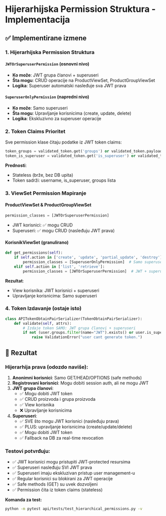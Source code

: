 # Hijerarhijska Permission Struktura - Implementacija

## ✅ Implementirane izmene

### 1. **Hijerarhijska Permission Struktura**

#### `JWTOrSuperuserPermission` (osnovni nivo)
- **Ko može**: JWT grupa članovi + superuseri
- **Šta mogu**: CRUD operacije na ProductViewSet, ProductGroupViewSet
- **Logika**: Superuser automatski nasleđuje sva JWT prava

#### `SuperuserOnlyPermission` (napredni nivo)  
- **Ko može**: Samo superuseri
- **Šta mogu**: Upravljanje korisnicima (create, update, delete)
- **Logika**: Ekskluzivno za superuser operacije

### 2. **Token Claims Prioritet**

Sve permission klase čitaju podatke iz JWT token claims:
```python
token_groups = validated_token.get('groups') or validated_token.payload.get('groups', [])
token_is_superuser = validated_token.get('is_superuser') or validated_token.payload.get('is_superuser', False)
```

**Prednosti**:
- Stateless (brže, bez DB upita)
- Token sadrži: username, is_superuser, groups lista

### 3. **ViewSet Permission Mapiranje**

#### ProductViewSet & ProductGroupViewSet
```python
permission_classes = [JWTOrSuperuserPermission]
```
- JWT korisnici: ✅ mogu CRUD
- Superuseri: ✅ mogu CRUD (nasleđuju JWT prava)

#### KorisnikViewSet (granulirano)
```python
def get_permissions(self):
    if self.action in ['create', 'update', 'partial_update', 'destroy']:
        permission_classes = [SuperuserOnlyPermission]  # Samo superuser
    elif self.action in ['list', 'retrieve']:
        permission_classes = [JWTOrSuperuserPermission]  # JWT + superuser
```

**Rezultat**:
- View korisnika: JWT korisnici + superuseri
- Upravljanje korisnicima: Samo superuseri

### 4. **Token Izdavanje (ostaje isto)**

```python
class APITokenObtainPairSerializer(TokenObtainPairSerializer):
    def validate(self, attrs):
        # Izdaje token SAMO: JWT grupa članovi + superuseri
        if not (user.groups.filter(name="JWT").exists() or user.is_superuser):
            raise ValidationError("user cant generate token.")
```

## 🎯 Rezultat

### Hijerarhija prava (odozdo naviše):

1. **Anonimni korisnici**: Samo GET/HEAD/OPTIONS (safe methods)
2. **Registrovani korisnici**: Mogu dobiti session auth, ali ne mogu JWT
3. **JWT grupa članovi**: 
   - ✅ Mogu dobiti JWT token
   - ✅ CRUD proizvoda i grupa proizvoda
   - ✅ View korisnika
   - ❌ Upravljanje korisnicima
4. **Superuseri**:
   - ✅ SVE što mogu JWT korisnici (nasleđuju prava)
   - ✅ PLUS: upravljanje korisnicima (create/update/delete)
   - ✅ Mogu dobiti JWT token
   - ✅ Fallback na DB za real-time revocation

### Testovi potvrđuju:
- ✅ JWT korisnici mogu pristupiti JWT-protected resursima
- ✅ Superuseri nasleđuju SVI JWT prava
- ✅ Superuseri imaju ekskluzivan pristup user management-u
- ✅ Regular korisnici su blokirani za JWT operacije
- ✅ Safe methods (GET) su uvek dozvoljeni
- ✅ Permission čita iz token claims (stateless)

**Komanda za test:**
```bash
python -m pytest api/tests/test_hierarchical_permissions.py -v
```
